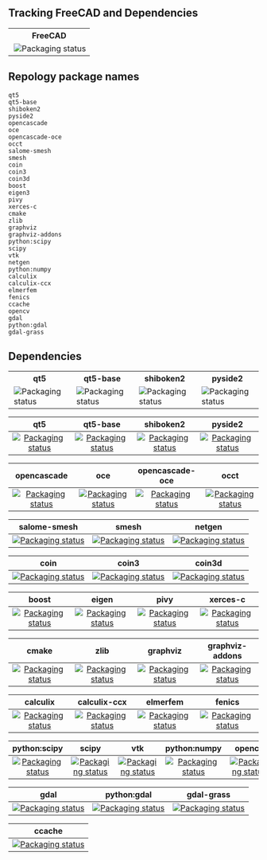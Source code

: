 ## Tracking FreeCAD and Dependencies
<table>
  <th>FreeCAD</th>
    <tr>
      <td vlign="top"><a href="https://repology.org/metapackage/freecad/versions">
          <img src="https://repology.org/badge/vertical-allrepos/freecad.svg" alt="Packaging status" align="right"></a>
      </td>
    </tr>
</table>

## Repology package names  
```
qt5  
qt5-base  
shiboken2  
pyside2  
opencascade  
oce  
opencascade-oce  
occt  
salome-smesh  
smesh  
coin  
coin3  
coin3d  
boost  
eigen3  
pivy  
xerces-c  
cmake  
zlib  
graphviz  
graphviz-addons  
python:scipy  
scipy  
vtk  
netgen
python:numpy  
calculix  
calculix-ccx  
elmerfem  
fenics  
ccache  
opencv  
gdal  
python:gdal  
gdal-grass  
```

## Dependencies
<table>
  <tr>
    <th>qt5</th>
    <th>qt5-base</th>
    <th>shiboken2</th>
    <th>pyside2</th>
  </tr>
  <tr>
    <td vlign="top"><a href="https://repology.org/metapackage/qt5/versions">
      <img src="https://repology.org/badge/vertical-allrepos/qt5.svg" alt="Packaging status" align="right"></a>
    </td>
    <td vlign="top"><a href="https://repology.org/metapackage/qt5-base/versions">
      <img src="https://repology.org/badge/vertical-allrepos/qt5-base.svg" alt="Packaging status" align="right"></a>
    </td>
    <td vlign="top"><a href="https://repology.org/metapackage/shiboken2/versions">
      <img src="https://repology.org/badge/vertical-allrepos/shiboken2.svg" alt="Packaging status" align="right"></a>
    </td>
    <td vlign="top"><a href="https://repology.org/metapackage/pyside2/versions">
      <img src="https://repology.org/badge/vertical-allrepos/pyside2.svg" alt="Packaging status" align="right"></a>
    </td>
  </tr>
</table>

| qt5 | qt5-base | shiboken2 | pyside2 |
| :-: | :------: | :-------: | :-----: |
|[![Packaging status](https://repology.org/badge/vertical-allrepos/qt5.svg)](https://repology.org/metapackage/qt5/versions) | [![Packaging status](https://repology.org/badge/vertical-allrepos/qt5-base.svg)](https://repology.org/metapackage/qt5-base/versions) | [![Packaging status](https://repology.org/badge/vertical-allrepos/shiboken2.svg)](https://repology.org/metapackage/shiboken2/versions) | [![Packaging status](https://repology.org/badge/vertical-allrepos/pyside2.svg)](https://repology.org/metapackage/pyside2/versions) |

| opencascade | oce | opencascade-oce | occt |
| :---------: | :-: | :-------------: | :--: |
|[![Packaging status](https://repology.org/badge/vertical-allrepos/opencascade.svg)](https://repology.org/metapackage/opencascade/versions) | [![Packaging status](https://repology.org/badge/vertical-allrepos/oce.svg)](https://repology.org/metapackage/oce/versions) | [![Packaging status](https://repology.org/badge/vertical-allrepos/opencascade-oce.svg)](https://repology.org/metapackage/opencascade-oce/versions) | [![Packaging status](https://repology.org/badge/vertical-allrepos/occt.svg)](https://repology.org/metapackage/occt/versions)

| salome-smesh | smesh | netgen |
| :----------: | :---: | :----: |
|[![Packaging status](https://repology.org/badge/vertical-allrepos/salome-smesh.svg)](https://repology.org/metapackage/salome-smesh/versions) | [![Packaging status](https://repology.org/badge/vertical-allrepos/smesh.svg)](https://repology.org/metapackage/smesh/versions) | [![Packaging status](https://repology.org/badge/vertical-allrepos/netgen.svg)](https://repology.org/metapackage/netgen/versions) |

| coin | coin3 | coin3d |
| :--: | :---: | :----: |
|[![Packaging status](https://repology.org/badge/vertical-allrepos/coin.svg)](https://repology.org/metapackage/coin/versions) | [![Packaging status](https://repology.org/badge/vertical-allrepos/coin3.svg)](https://repology.org/metapackage/coin3/versions) | [![Packaging status](https://repology.org/badge/vertical-allrepos/coin3d.svg)](https://repology.org/metapackage/coin3d/versions) |

| boost | eigen | pivy | xerces-c |
| :---: | :---: | :--: | :------: |
|[![Packaging status](https://repology.org/badge/vertical-allrepos/boost.svg)](https://repology.org/metapackage/boost/versions) | [![Packaging status](https://repology.org/badge/vertical-allrepos/eigen3.svg)](https://repology.org/metapackage/eigen3/versions) | [![Packaging status](https://repology.org/badge/vertical-allrepos/pivy.svg)](https://repology.org/metapackage/pivy/versions) | [![Packaging status](https://repology.org/badge/vertical-allrepos/xerces-c.svg)](https://repology.org/metapackage/xerces-c/versions) |

| cmake | zlib | graphviz | graphviz-addons |
| :---: | :--: | :------: | :-------------: |
| [![Packaging status](https://repology.org/badge/vertical-allrepos/cmake.svg)](https://repology.org/metapackage/cmake/versions) | [![Packaging status](https://repology.org/badge/vertical-allrepos/zlib.svg)](https://repology.org/metapackage/zlib/versions) | [![Packaging status](https://repology.org/badge/vertical-allrepos/graphviz.svg)](https://repology.org/metapackage/graphviz/versions) | [![Packaging status](https://repology.org/badge/vertical-allrepos/graphviz.svg)](https://repology.org/metapackage/graphviz-addons/versions) |

| calculix | calculix-ccx | elmerfem | fenics |
| :------: | :----------: | :------: | :----: |
[![Packaging status](https://repology.org/badge/vertical-allrepos/calculix.svg)](https://repology.org/metapackage/calculix/versions) | [![Packaging status](https://repology.org/badge/vertical-allrepos/calculix-ccx.svg)](https://repology.org/metapackage/calculix-ccx/versions) | [![Packaging status](https://repology.org/badge/vertical-allrepos/elmerfem.svg)](https://repology.org/metapackage/elmerfem/versions) | [![Packaging status](https://repology.org/badge/vertical-allrepos/fenics.svg)](https://repology.org/metapackage/fenics/versions) |

| python:scipy | scipy | vtk | python:numpy | opencv |
| :----------: | :---: | :-: | :----------: | :----: |
|[![Packaging status](https://repology.org/badge/vertical-allrepos/python:scipy.svg)](https://repology.org/metapackage/python:scipy/versions) | [![Packaging status](https://repology.org/badge/vertical-allrepos/scipy.svg)](https://repology.org/metapackage/scipy/versions) |  [![Packaging status](https://repology.org/badge/vertical-allrepos/vtk.svg)](https://repology.org/metapackage/vtk/versions) | [![Packaging status](https://repology.org/badge/vertical-allrepos/python:numpy.svg)](https://repology.org/metapackage/python:numpy/versions) | [![Packaging status](https://repology.org/badge/vertical-allrepos/opencv.svg)](https://repology.org/metapackage/opencv/versions) |

| gdal | python:gdal | gdal-grass |
| :--: | :---------: | :--------: |
| [![Packaging status](https://repology.org/badge/vertical-allrepos/gdal.svg)](https://repology.org/metapackage/gdal/versions) | [![Packaging status](https://repology.org/badge/vertical-allrepos/python:gdal.svg)](https://repology.org/metapackage/python:gdal/versions) | [![Packaging status](https://repology.org/badge/vertical-allrepos/gdal-grass.svg)](https://repology.org/metapackage/gdal-grass/versions) |

| ccache |
| :----: |
|[![Packaging status](https://repology.org/badge/vertical-allrepos/ccache.svg)](https://repology.org/metapackage/ccache/versions) |
